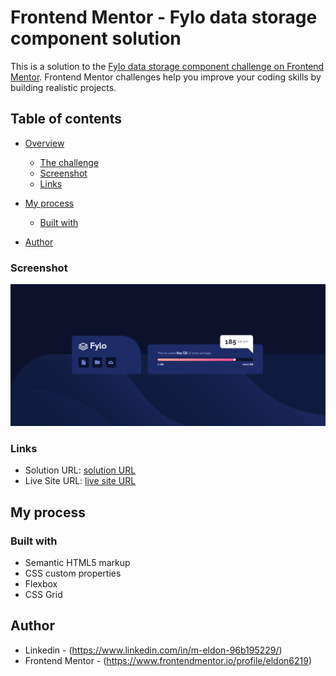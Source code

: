 # Frontend Mentor - Fylo data storage component solution

This is a solution to the [Fylo data storage component challenge on Frontend Mentor](https://www.frontendmentor.io/challenges/fylo-data-storage-component-1dZPRbV5n). Frontend Mentor challenges help you improve your coding skills by building realistic projects. 

## Table of contents

- [Overview](#overview)
  - [The challenge](#the-challenge)
  - [Screenshot](#screenshot)
  - [Links](#links)
- [My process](#my-process)
  - [Built with](#built-with)

- [Author](#author)




### Screenshot

![](./fylo.png)



### Links

- Solution URL: [solution URL ](https://github.com/eldon6219/fylo-data-storage-component)
- Live Site URL: [ live site URL ](https://eldon6219.github.io/fylo-data-storage-component/)

## My process

### Built with

- Semantic HTML5 markup
- CSS custom properties
- Flexbox
- CSS Grid


## Author


- Linkedin - (https://www.linkedin.com/in/m-eldon-96b195229/)
- Frontend Mentor - (https://www.frontendmentor.io/profile/eldon6219)



